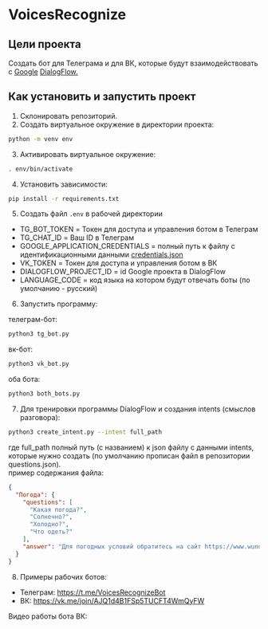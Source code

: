 # VoicesRecognize

## Цели проекта
Создать бот для Телеграма и для ВК, которые будут взаимодействовать с [Google](https://www.google.com/) [DialogFlow.](https://dialogflow.cloud.google.com/)

## Как установить и запустить проект

1. Склонировать репозиторий.
2. Создать виртуальное окружение в директории проекта:
```bash
python -m venv env
```
3. Активировать виртуальное окружение:

```bash
. env/bin/activate
```
   
4. Установить зависимости:
```bash
pip install -r requirements.txt
```

5. Создать файл `.env` в рабочей директории

* TG_BOT_TOKEN = Токен для доступа и управления ботом в Телеграм
* TG_CHAT_ID = Ваш ID в Телеграм
* GOOGLE_APPLICATION_CREDENTIALS = полный путь к файлу с идентификационными данными [credentials.json](https://cloud.google.com/dialogflow/es/docs/quick/setup#sdk)
* VK_TOKEN = Токен для доступа и управления ботом в ВК
* DIALOGFLOW_PROJECT_ID = id Google проекта в DialogFlow
* LANGUAGE_CODE = код языка на котором будут отвечать боты (по умолчанию - русский) 

6. Запустить программу:  

телеграм-бот:
```bash
python3 tg_bot.py
```
вк-бот:
```bash
python3 vk_bot.py
```
оба бота:
```bash
python3 both_bots.py
```

7. Для тренировки программы DialogFlow и создания intents (смыслов разговора):
```bash
python3 create_intent.py --intent full_path
```
где full_path полный путь (с названием) к json файлу с данными intents, которые нужно создать
(по умолчанию прописан файл в репозитории questions.json).  
пример содержания файла:
```json
{
  "Погода": {
    "questions": [
      "Какая погода?",
      "Солнечно?",
      "Холодно?",
      "Что одеть?"
    ],
    "answer": "Для погодных условий обратитесь на сайт https://www.wunderground.com"
  }
}
```


8. Примеры рабочих ботов:
* Телеграм: https://t.me/VoicesRecognizeBot
* ВК: https://vk.me/join/AJQ1d4B1FSp5TUCFT4WmQyFW

Видео работы бота ВК:






